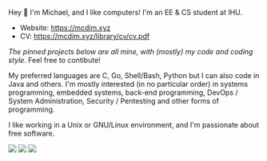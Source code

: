 Hey 👋
I'm Michael, and I like computers! I'm an EE & CS student at IHU.

+ Website: https://mcdim.xyz
+ CV: https://mcdim.xyz/library/cv/cv.pdf

*The pinned projects below are all mine, with (mostly) my code and coding style*. Feel free to contibute!

My preferred languages are C, Go, Shell/Bash, Python but I can also code in Java and others. I'm mostly interested (in no particular order) in systems programming, embedded systems, back-end programming, DevOps / System Administration, Security / Pentesting and other forms of programming.

I like working in a Unix or GNU/Linux environment, and I'm passionate about free software.

![](https://github-profile-summary-cards.vercel.app/api/cards/profile-details?username=MichaelDim02&theme=gruvbox)
![](https://github-profile-summary-cards.vercel.app/api/cards/repos-per-language?username=MichaelDim02&theme=gruvbox)
![](https://github-profile-summary-cards.vercel.app/api/cards/stats?username=MichaelDim02&theme=gruvbox)
